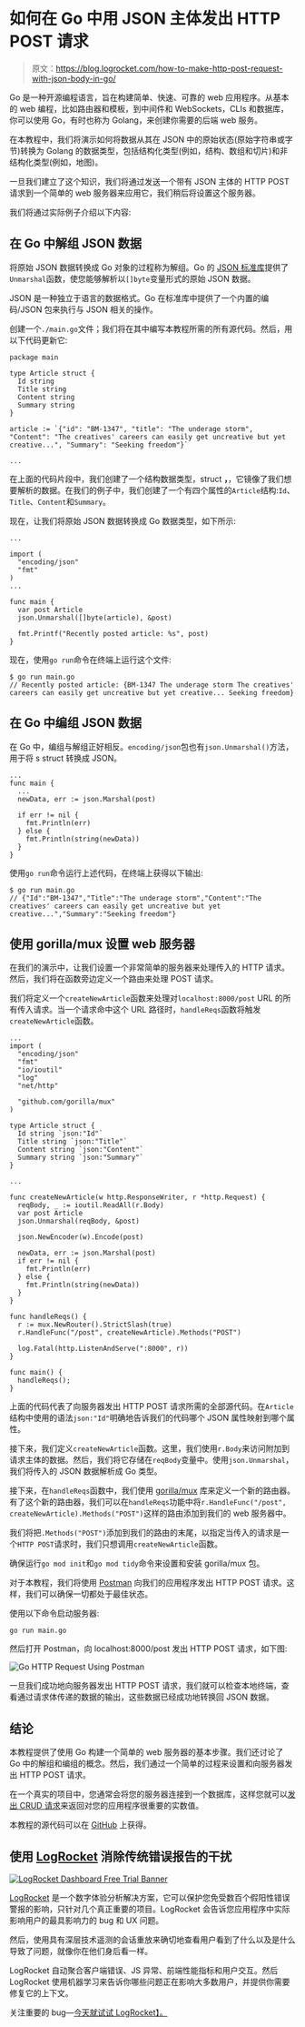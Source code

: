 # 如何在 Go 中用 JSON 主体发出 HTTP POST 请求

> 原文：<https://blog.logrocket.com/how-to-make-http-post-request-with-json-body-in-go/>

Go 是一种开源编程语言，旨在构建简单、快速、可靠的 web 应用程序。从基本的 web 编程，比如路由器和模板，到中间件和 WebSockets，CLIs 和数据库，你可以使用 Go，有时也称为 Golang，来创建你需要的后端 web 服务。

在本教程中，我们将演示如何将数据从其在 JSON 中的原始状态(原始字符串或字节)转换为 Golang 的数据类型，包括结构化类型(例如，结构、数组和切片)和非结构化类型(例如，地图)。

一旦我们建立了这个知识，我们将通过发送一个带有 JSON 主体的 HTTP POST 请求到一个简单的 web 服务器来应用它，我们稍后将设置这个服务器。

我们将通过实际例子介绍以下内容:

## 在 Go 中解组 JSON 数据

将原始 JSON 数据转换成 Go 对象的过程称为解组。Go 的 [JSON 标准库](https://pkg.go.dev/encoding/json)提供了`Unmarshal`函数，使您能够解析以`[]byte`变量形式的原始 JSON 数据。

JSON 是一种独立于语言的数据格式。Go 在标准库中提供了一个内置的编码/JSON 包来执行与 JSON 相关的操作。

创建一个`./main.go`文件；我们将在其中编写本教程所需的所有源代码。然后，用以下代码更新它:

```
package main

type Article struct {
  Id string 
  Title string
  Content string
  Summary string
}

article := `{"id": "BM-1347", "title": "The underage storm", "Content": "The creatives' careers can easily get uncreative but yet creative...", "Summary": "Seeking freedom"}`

...

```

在上面的代码片段中，我们创建了一个结构数据类型，struct **，**，它镜像了我们想要解析的数据。在我们的例子中，我们创建了一个有四个属性的`Article`结构:`Id`、`Title`、`Content`和`Summary`。

现在，让我们将原始 JSON 数据转换成 Go 数据类型，如下所示:

```
...

import (
  "encoding/json"
  "fmt"
)
...

func main {
  var post Article        
  json.Unmarshal([]byte(article), &post)

  fmt.Printf("Recently posted article: %s", post)
}

```

现在，使用`go run`命令在终端上运行这个文件:

```
$ go run main.go
// Recently posted article: {BM-1347 The underage storm The creatives' careers can easily get uncreative but yet creative... Seeking freedom}

```

## 在 Go 中编组 JSON 数据

在 Go 中，编组与解组正好相反。`encoding/json`包也有`json.Unmarshal()`方法，用于将 s struct 转换成 JSON。

```
...
func main {
  ...
  newData, err := json.Marshal(post)

  if err != nil {
    fmt.Println(err)
  } else {
    fmt.Println(string(newData))
  }
}

```

使用`go run`命令运行上述代码，在终端上获得以下输出:

```
$ go run main.go
// {"Id":"BM-1347","Title":"The underage storm","Content":"The creatives' careers can easily get uncreative but yet creative...","Summary":"Seeking freedom"}

```

## 使用 gorilla/mux 设置 web 服务器

在我们的演示中，让我们设置一个非常简单的服务器来处理传入的 HTTP 请求。然后，我们将在函数旁边定义一个路由来处理 POST 请求。

我们将定义一个`createNewArticle`函数来处理对`localhost:8000/post` URL 的所有传入请求。当一个请求命中这个 URL 路径时，`handleReqs`函数将触发`createNewArticle`函数。

```
...
import (
  "encoding/json"
  "fmt"
  "io/ioutil"
  "log"
  "net/http"

  "github.com/gorilla/mux"
)

type Article struct {
  Id string `json:"Id"`
  Title string `json:"Title"`
  Content string `json:"Content"`
  Summary string `json:"Summary"`
}

...

func createNewArticle(w http.ResponseWriter, r *http.Request) {
  reqBody, _ := ioutil.ReadAll(r.Body)
  var post Article 
  json.Unmarshal(reqBody, &post)

  json.NewEncoder(w).Encode(post)

  newData, err := json.Marshal(post)
  if err != nil {
    fmt.Println(err)
  } else {
    fmt.Println(string(newData))
  }
}

func handleReqs() {
  r := mux.NewRouter().StrictSlash(true)
  r.HandleFunc("/post", createNewArticle).Methods("POST")

  log.Fatal(http.ListenAndServe(":8000", r))
}

func main() {
  handleReqs();
}

```

上面的代码代表了向服务器发出 HTTP POST 请求所需的全部源代码。在`Article`结构中使用的语法`json:"Id"`明确地告诉我们的代码哪个 JSON 属性映射到哪个属性。

接下来，我们定义`createNewArticle`函数。这里，我们使用`r.Body`来访问附加到请求主体的数据。然后，我们将它存储在`reqBody`变量中。使用`json.Unmarshal`，我们将传入的 JSON 数据解析成 Go 类型。

接下来，在`handleReqs`函数中，我们使用 [gorilla/mux](https://github.com/gorilla/mux) 库来定义一个新的路由器。有了这个新的路由器，我们可以在`handleReqs`功能中将`r.HandleFunc("/post", createNewArticle).Methods("POST")`这样的路由添加到我们的 web 服务器中。

我们将把`.Methods("POST")`添加到我们的路由的末尾，以指定当传入的请求是一个`HTTP POST`请求时，我们只想调用`createNewArticle`函数。

确保运行`go mod init`和`go mod tidy`命令来设置和安装 gorilla/mux 包。

对于本教程，我们将使用 [Postman](https://www.postman.com/) 向我们的应用程序发出 HTTP POST 请求。这样，我们可以确保一切都处于最佳状态。

使用以下命令启动服务器:

```
go run main.go

```

然后打开 Postman，向 localhost:8000/post 发出 HTTP POST 请求，如下图:

![Go HTTP Request Using Postman](img/3c65e7e99802dcc0622634098efd6643.png)

一旦我们成功地向服务器发出 HTTP POST 请求，我们就可以检查本地终端，查看通过请求体传递的数据的输出，这些数据已经成功地转换回 JSON 数据。

## 结论

本教程提供了使用 Go 构建一个简单的 web 服务器的基本步骤。我们还讨论了 Go 中的解组和编组的概念。然后，我们通过一个简单的过程来设置和向服务器发出 HTTP POST 请求。

在一个真实的项目中，您通常会将您的服务器连接到一个数据库，这样您就可以[发出 CRUD 请求](https://blog.logrocket.com/crud-golang-cockroachdb/)来返回对您的应用程序很重要的实数值。

本教程的源代码可以在 [GitHub](https://github.com/IkehAkinyemi/http-post-go) 上获得。

## 使用 [LogRocket](https://lp.logrocket.com/blg/signup) 消除传统错误报告的干扰

[![LogRocket Dashboard Free Trial Banner](img/d6f5a5dd739296c1dd7aab3d5e77eeb9.png)](https://lp.logrocket.com/blg/signup)

[LogRocket](https://lp.logrocket.com/blg/signup) 是一个数字体验分析解决方案，它可以保护您免受数百个假阳性错误警报的影响，只针对几个真正重要的项目。LogRocket 会告诉您应用程序中实际影响用户的最具影响力的 bug 和 UX 问题。

然后，使用具有深层技术遥测的会话重放来确切地查看用户看到了什么以及是什么导致了问题，就像你在他们身后看一样。

LogRocket 自动聚合客户端错误、JS 异常、前端性能指标和用户交互。然后 LogRocket 使用机器学习来告诉你哪些问题正在影响大多数用户，并提供你需要修复它的上下文。

关注重要的 bug—[今天就试试 LogRocket】。](https://lp.logrocket.com/blg/signup-issue-free)